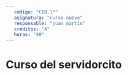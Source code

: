 ```yaml
---
   código: "CIQ.1*"
   asignatura: "curso nuevo"
   responsable: "juan martin"
   créditos: "4"
   horas: "40"
---
```

# Curso del servidorcito
<!--stackedit_data:
eyJoaXN0b3J5IjpbLTM1NzE1MjI3NV19
-->